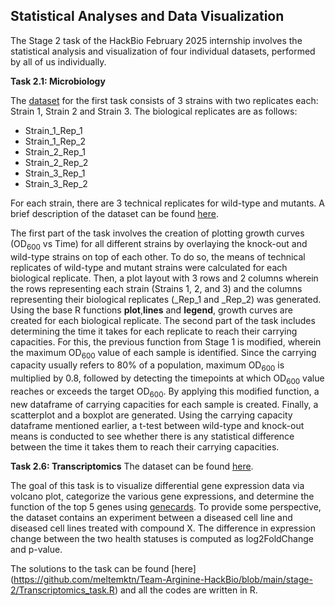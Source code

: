 ## Statistical Analyses and Data Visualization 

The Stage 2 task of the HackBio February 2025 internship involves the statistical analysis and visualization of four individual datasets, performed by all of us individually.

**Task 2.1: Microbiology**

The [dataset](https://github.com/HackBio-Internship/2025_project_collection/blob/main/Python/Dataset/mcgc_METADATA.txt) for the first task consists of 3 strains with two replicates each: Strain 1, Strain 2 and Strain 3. The biological replicates are as follows:

* Strain_1_Rep_1
* Strain_1_Rep_2
* Strain_2_Rep_1
* Strain_2_Rep_2
* Strain_3_Rep_1
* Strain_3_Rep_2

For each strain, there are 3 technical replicates for wild-type and mutants. A brief description of the dataset can be found [here](https://raw.githubusercontent.com/HackBio-Internship/2025_project_collection/refs/heads/main/Python/Dataset/mcgc.tsv).

The first part of the task involves the creation of plotting growth curves (OD<sub>600</sub> vs Time) for all different strains by overlaying the knock-out and wild-type strains on top of each other. To do so, the means of technical replicates of wild-type and mutant strains were calculated for each biological replicate. Then, a plot layout with 3 rows and 2 columns wherein the rows representing each strain (Strains 1, 2, and 3) and the columns representing their biological replicates (_Rep_1 and _Rep_2) was generated. Using the base R functions **plot**,**lines** and **legend**, growth curves are created for each biological replicate. The second part of the task includes determining the time it takes for each replicate to reach their carrying capacities. For this, the previous function from Stage 1 is modified, wherein the maximum OD<sub>600</sub> value of each sample is identified. Since the carrying capacity usually refers to 80% of a population, maximum OD<sub>600</sub> is multiplied by 0.8, followed by detecting the timepoints at which OD<sub>600</sub> value reaches or exceeds the target OD<sub>600</sub>. By applying this modified function, a new dataframe of carrying capacities for each sample is created. 
Finally, a scatterplot and a boxplot are generated. Using the carrying capacity dataframe mentioned earlier, a t-test between wild-type and knock-out means is conducted to see whether there is any statistical difference between the time it takes them to reach their carrying capacities. 


**Task 2.6: Transcriptomics**
The dataset can be found [here](https://gist.githubusercontent.com/stephenturner/806e31fce55a8b7175af/raw/1a507c4c3f9f1baaa3a69187223ff3d3050628d4/results.txt).

The goal of this task is to visualize differential gene expression data via volcano plot, categorize the various gene expressions, and determine the function of the top 5 genes using [genecards](https://www.genecards.org/). 
To provide some perspective, the dataset contains an experiment between a diseased cell line and diseased cell lines treated with compound X. The difference in expression change between the two health statuses is computed as log2FoldChange and p-value.

The solutions to the task can be found [here] (https://github.com/meltemktn/Team-Arginine-HackBio/blob/main/stage-2/Transcriptomics_task.R) and all the codes are written in R. 

